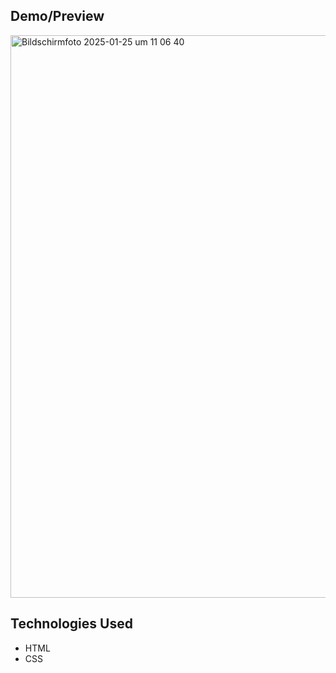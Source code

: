 ## Demo/Preview
<img width="900" alt="Bildschirmfoto 2025-01-25 um 11 06 40" src="https://github.com/user-attachments/assets/10b1985c-3317-4d06-93a5-9e64e3c1ff19" />

## Technologies Used
- HTML
- CSS
